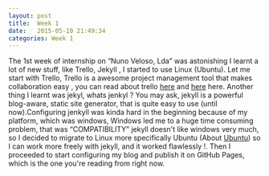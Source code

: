 ```yaml
---
layout: post
title:  Week 1
date:   2015-05-10 21:49:34
categories: Week 1 
---
```

The 1st week of internship on “Nuno Veloso, Lda” was astonishing I learnt a lot of new stuff, like Trello, Jekyll , I started to use Linux (Ubuntu). Let me start with Trello, Trello is a awesome project management tool that makes collaboration easy , you can read about trello [here][Trello_link2] and [here][Trello_link1] here. Another thing I learnt was jekyl, whats jenkyl ? You may ask, jekyll is a powerful blog-aware, static site generator,  that is quite easy to use (until now).Configuring jenkyll was kinda hard in the beginning because of my platform, which was windows,  Windows led me to a huge time consuming problem, that was “COMPATIBILITY” jekyll doesn't like windows very much, so I decided to migrate to Linux more specifically Ubuntu (About [Ubuntu][Ubuntu]) so I can work more freely with jekyll, and it worked flawlessly !. Then I proceeded to start configuring my blog and publish it on GitHub Pages, which is the one you're reading from right now.


[Trello_link1]: http://lifehacker.com/how-to-use-trello-to-organize-your-entire-life-1683821040
[Trello_link2]: http://blog.trello.com/an-agile-trello-workflow-that-keeps-tasks-flexible/
[Ubuntu]: http://www.ubuntu.com/desktop